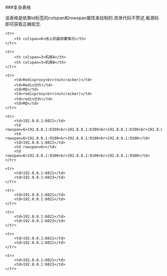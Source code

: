###复杂表格

该表格是依靠td标签的colspan和rowspan属性来绘制的.具体代码不赘述,看源码即可获取正确观念.

<table>

    <tr>
        <th colspan=6>线上机器部署情况</th>
    </tr>

    <tr>
        <th colspan=3>机房A</th>
        <th colspan=3>机房B</th>
    </tr>

    <tr>
        <td>Redisproxy<br>(nutcracker)</td>
        <td>Redis分片</td>
        <td>MQ</td>
        <td>redisproxy<br>(nutcracker)</td>
        <td>redis分片</td>
        <td>MQ</td>
    </tr>

    <tr>
        <td>192.0.0.1:6021</td>
        <td rowspan=6>192.0.0.1:6399<br>192.0.0.1:6399<br>192.0.0.1:6399<br>192.0.0.1:6399<br>192.0.0.1:6399<br>192.0.0.1:6399</td>
        <td rowspan=6>192.0.0.1:9100<br>192.0.0.1:9100<br>192.0.0.1:9100</td>
        <td>192.0.0.1:6021</td>
        <td rowspan=6></td>
        <td rowspan=6>192.0.0.1:9100<br>192.0.0.1:9100<br>192.0.0.1:9100</td>
    </tr>

    <tr>
        <td>192.0.0.1:6021</td>
        <td>192.0.0.1:6023</td>
    </tr>

    <tr>
        <td>192.0.0.1:6021</td>
        <td>192.0.0.1:6021</td>
    </tr>

    <tr>
        <td>192.0.0.1:6021</td>
        <td>192.0.0.1:6023</td>
    </tr>

    <tr>
        <td>192.0.0.1:6021</td>
        <td>192.0.0.1:6021</td>
    </tr>

    <tr>
        <td>192.0.0.1:6021</td>
        <td>192.0.0.1:6023</td>
    </tr>

</table>
